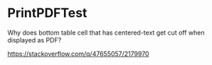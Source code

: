 # PrintPDFTest
Why does bottom table cell that has centered-text get cut off when displayed as PDF?

https://stackoverflow.com/q/47655057/2179970
